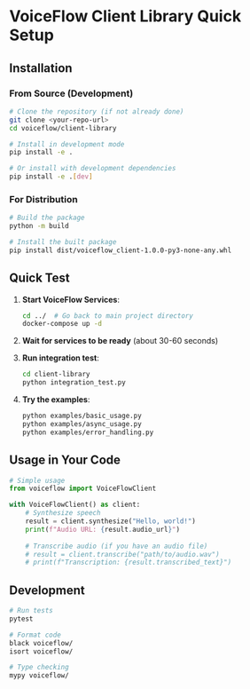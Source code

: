 # VoiceFlow Client Library Quick Setup

## Installation

### From Source (Development)

```bash
# Clone the repository (if not already done)
git clone <your-repo-url>
cd voiceflow/client-library

# Install in development mode
pip install -e .

# Or install with development dependencies
pip install -e .[dev]
```

### For Distribution

```bash
# Build the package
python -m build

# Install the built package
pip install dist/voiceflow_client-1.0.0-py3-none-any.whl
```

## Quick Test

1. **Start VoiceFlow Services**:
   ```bash
   cd ../  # Go back to main project directory
   docker-compose up -d
   ```

2. **Wait for services to be ready** (about 30-60 seconds)

3. **Run integration test**:
   ```bash
   cd client-library
   python integration_test.py
   ```

4. **Try the examples**:
   ```bash
   python examples/basic_usage.py
   python examples/async_usage.py
   python examples/error_handling.py
   ```

## Usage in Your Code

```python
# Simple usage
from voiceflow import VoiceFlowClient

with VoiceFlowClient() as client:
    # Synthesize speech
    result = client.synthesize("Hello, world!")
    print(f"Audio URL: {result.audio_url}")
    
    # Transcribe audio (if you have an audio file)
    # result = client.transcribe("path/to/audio.wav")
    # print(f"Transcription: {result.transcribed_text}")
```

## Development

```bash
# Run tests
pytest

# Format code
black voiceflow/
isort voiceflow/

# Type checking
mypy voiceflow/
```
